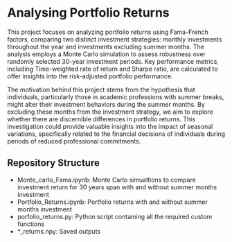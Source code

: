# Analysing Portfolio Returns

This project focuses on analyzing portfolio returns using Fama-French factors, comparing two distinct investment strategies: monthly investments throughout the year and investments excluding summer months. The analysis employs a Monte Carlo simulation to assess robustness over randomly selected 30-year investment periods. Key performance metrics, including Time-weighted rate of return and Sharpe ratio, are calculated to offer insights into the risk-adjusted portfolio performance.

The motivation behind this project stems from the hypothesis that individuals, particularly those in academic professions with summer breaks, might alter their investment behaviors during the summer months. By excluding these months from the investment strategy, we aim to explore whether there are discernible differences in portfolio returns. This investigation could provide valuable insights into the impact of seasonal variations, specifically related to the financial decisions of individuals during periods of reduced professional commitments.

## Repository Structure

- Monte_carlo_Fama.ipynb: Monte Carlo simualtions to compare investment return for 30 years span with and without summer months investment
- Portfolio_Returns.ipynb: Portfolio returns with and without summer months investment
- porfolio_returns.py: Python script containing all the required custom functions
- *_returns.npy: Saved outputs
